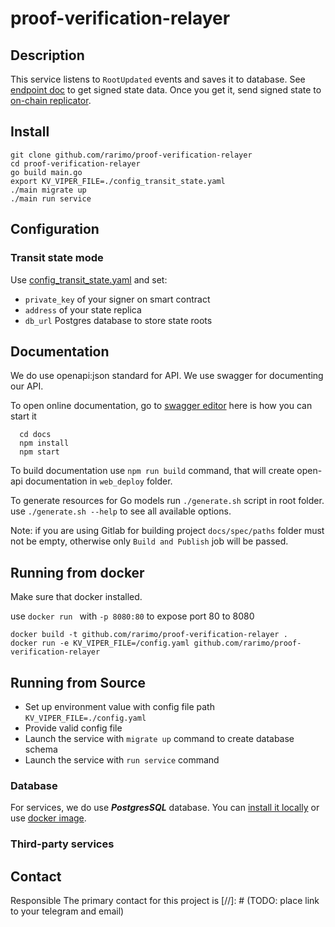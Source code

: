 # proof-verification-relayer

## Description

This service listens to `RootUpdated` events and saves it to database. 
See [endpoint doc](https://rarimo.github.io/proof-verification-relayer/#tag/State/operation/GetStateV2) to get signed state data.
Once you get it, send signed state to [on-chain replicator](https://github.com/rarimo/passport-contracts/blob/master/contracts/sdk/RegistrationSMTReplicator.sol#L102).

## Install

  ```
  git clone github.com/rarimo/proof-verification-relayer
  cd proof-verification-relayer
  go build main.go
  export KV_VIPER_FILE=./config_transit_state.yaml
  ./main migrate up
  ./main run service
  ```

## Configuration

### Transit state mode

Use [config_transit_state.yaml](config_transit_state.yaml) and set:

- `private_key` of your signer on smart contract
- `address` of your state replica
- `db_url` Postgres database to store state roots

## Documentation

We do use openapi:json standard for API. We use swagger for documenting our API.

To open online documentation, go to [swagger editor](http://localhost:8080/swagger-editor/) here is how you can start it
```
  cd docs
  npm install
  npm start
```
To build documentation use `npm run build` command,
that will create open-api documentation in `web_deploy` folder.

To generate resources for Go models run `./generate.sh` script in root folder.
use `./generate.sh --help` to see all available options.

Note: if you are using Gitlab for building project `docs/spec/paths` folder must not be
empty, otherwise only `Build and Publish` job will be passed.  

## Running from docker 
  
Make sure that docker installed.

use `docker run ` with `-p 8080:80` to expose port 80 to 8080

  ```
  docker build -t github.com/rarimo/proof-verification-relayer .
  docker run -e KV_VIPER_FILE=/config.yaml github.com/rarimo/proof-verification-relayer
  ```

## Running from Source

* Set up environment value with config file path `KV_VIPER_FILE=./config.yaml`
* Provide valid config file
* Launch the service with `migrate up` command to create database schema
* Launch the service with `run service` command


### Database
For services, we do use ***PostgresSQL*** database. 
You can [install it locally](https://www.postgresql.org/download/) or use [docker image](https://hub.docker.com/_/postgres/).


### Third-party services


## Contact

Responsible 
The primary contact for this project is  [//]: # (TODO: place link to your telegram and email)
